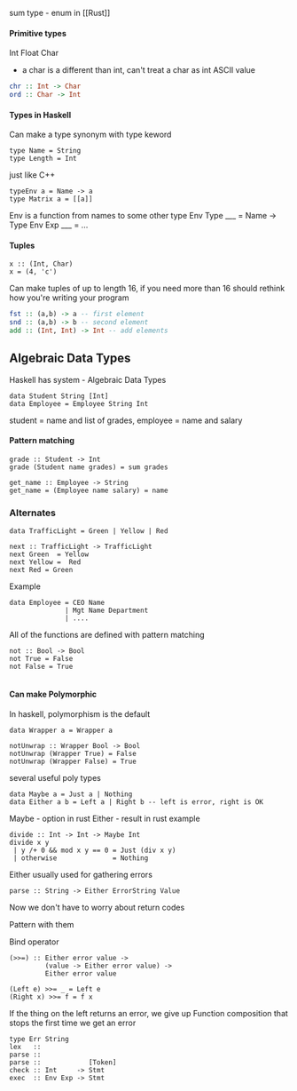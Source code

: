 sum type - enum in [[Rust]]

#### Primitive types
Int
Float 
Char
-  a char is a different than int, can't treat a char as int ASCII value

```haskell
chr :: Int -> Char
ord :: Char -> Int
```
#### Types in Haskell
Can make a type synonym with type keword
```
type Name = String
type Length = Int
```
just like C++

```
typeEnv a = Name -> a
type Matrix a = [[a]]
```
Env is a function from names to some other type
Env Type ___ = Name -> Type
Env Exp ___ = ...

#### Tuples
```
x :: (Int, Char)
x = (4, 'c')
```
Can make tuples of up to length 16, if you need more than 16 should rethink how you're writing your program

```haskell
fst :: (a,b) -> a -- first element
snd :: (a,b) -> b -- second element
add :: (Int, Int) -> Int -- add elements
```

## Algebraic Data Types
Haskell has system - Algebraic Data Types
```
data Student String [Int]
data Employee = Employee String Int
```
student = name and list of grades, employee = name and salary

#### Pattern matching
```
grade :: Student -> Int
grade (Student name grades) = sum grades

get_name :: Employee -> String
get_name = (Employee name salary) = name
```


### Alternates
```
data TrafficLight = Green | Yellow | Red

next :: TrafficLight -> TrafficLight
next Green  = Yellow
next Yellow =  Red
next Red = Green
```
Example
```
data Employee = CEO Name
			  | Mgt Name Department
			  | ....
```

All of the functions are defined with pattern matching
```
not :: Bool -> Bool
not True = False
not False = True


```

#### Can make Polymorphic
In haskell, polymorphism is the default
```
data Wrapper a = Wrapper a

notUnwrap :: Wrapper Bool -> Bool
notUnwrap (Wrapper True) = False
notUnwrap (Wrapper False) = True
```

several useful poly types
```
data Maybe a = Just a | Nothing
data Either a b = Left a | Right b -- left is error, right is OK
```
Maybe - option in rust
Either - result in rust
example
```
divide :: Int -> Int -> Maybe Int
divide x y
 | y /+ 0 && mod x y == 0 = Just (div x y)
 | otherwise              = Nothing
```

Either usually used for gathering errors
```
parse :: String -> Either ErrorString Value
```

Now we don't have to worry about return codes

Pattern with them

Bind operator
```
(>>=) :: Either error value ->
		 (value -> Either error value) ->
		 Either error value

(Left e) >>= _ = Left e
(Right x) >>= f = f x
```
If the thing on the left returns an error, we give up
Function composition that stops the first time we get an error

```
type Err String
lex   :: 
parse ::
parse ::            [Token] 
check :: Int     -> Stmt
exec  :: Env Exp -> Stmt
```